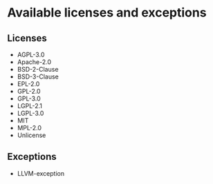 # Available licenses and exceptions

[//]: # (This is an automatically generated file, do not edit it.)

## Licenses

* AGPL-3.0
* Apache-2.0
* BSD-2-Clause
* BSD-3-Clause
* EPL-2.0
* GPL-2.0
* GPL-3.0
* LGPL-2.1
* LGPL-3.0
* MIT
* MPL-2.0
* Unlicense

## Exceptions

* LLVM-exception
